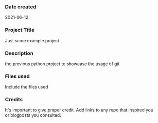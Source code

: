 ### Date created
2021-06-12

### Project Title
Just some example project

### Description
the previous python project to showcase the usage of git

### Files used
Include the files used

### Credits
It's important to give proper credit. Add links to any repo that inspired you or blogposts you consulted.

